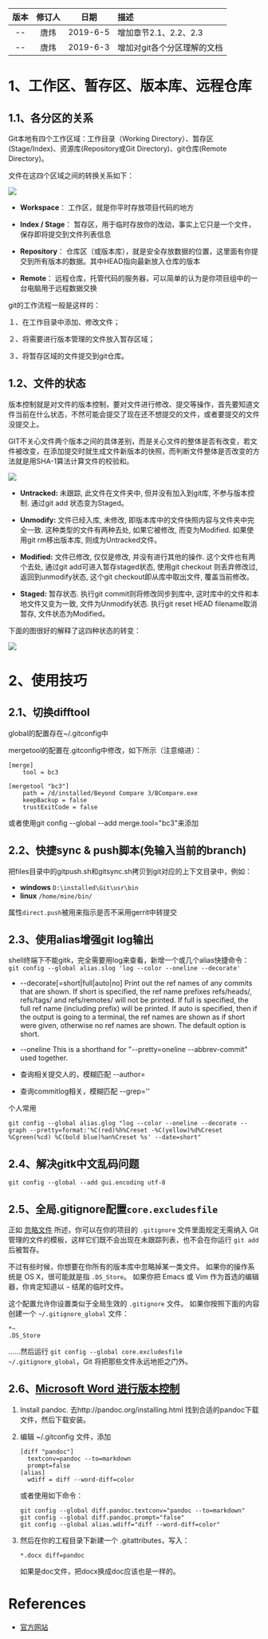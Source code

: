 | 版本 | 修订人 |   日期   | 描述                        |
| :--: | :----: | :------: | :-------------------------- |
|  --  |  唐炜  | 2019-6-5 | 增加章节2.1、2.2、2.3       |
|  --  |  唐炜  | 2019-6-3 | 增加对git各个分区理解的文档 |



# 1、工作区、暂存区、版本库、远程仓库

## 1.1、各分区的关系

Git本地有四个工作区域：工作目录（Working Directory）、暂存区(Stage/Index)、资源库(Repository或Git Directory)、git仓库(Remote Directory)。

文件在这四个区域之间的转换关系如下：

![](files\git_areas.png)

- **Workspace**： 工作区，就是你平时存放项目代码的地方

- **Index / Stage**： 暂存区，用于临时存放你的改动，事实上它只是一个文件，保存即将提交到文件列表信息

- **Repository**： 仓库区（或版本库），就是安全存放数据的位置，这里面有你提交到所有版本的数据。其中HEAD指向最新放入仓库的版本

- **Remote**： 远程仓库，托管代码的服务器，可以简单的认为是你项目组中的一台电脑用于远程数据交换



git的工作流程一般是这样的：

１、在工作目录中添加、修改文件；

２、将需要进行版本管理的文件放入暂存区域；

３、将暂存区域的文件提交到git仓库。



## 1.2、文件的状态

版本控制就是对文件的版本控制，要对文件进行修改、提交等操作，首先要知道文件当前在什么状态，不然可能会提交了现在还不想提交的文件，或者要提交的文件没提交上。

GIT不关心文件两个版本之间的具体差别，而是关心文件的整体是否有改变，若文件被改变，在添加提交时就生成文件新版本的快照，而判断文件整体是否改变的方法就是用SHA-1算法计算文件的校验和。

![](files\git_file_states.png)

- **Untracked:**   未跟踪, 此文件在文件夹中, 但并没有加入到git库, 不参与版本控制. 通过git add 状态变为Staged。

- **Unmodify:**   文件已经入库, 未修改, 即版本库中的文件快照内容与文件夹中完全一致. 这种类型的文件有两种去处, 如果它被修改, 而变为Modified.
  如果使用git rm移出版本库, 则成为Untracked文件。

- **Modified:** 文件已修改, 仅仅是修改, 并没有进行其他的操作. 这个文件也有两个去处, 通过git add可进入暂存staged状态, 使用git checkout 则丢弃修改过, 返回到unmodify状态, 这个git checkout即从库中取出文件, 覆盖当前修改。

- **Staged:** 暂存状态. 执行git commit则将修改同步到库中, 这时库中的文件和本地文件又变为一致, 文件为Unmodify状态. 执行git reset HEAD filename取消暂存, 文件状态为Modified。

 下面的图很好的解释了这四种状态的转变：

![](files\git_file_state_transfer.png)



# 2、使用技巧

## 2.1、切换difftool

global的配置存在~/.gitconfig中 

mergetool的配置在.gitconfig中修改，如下所示（注意缩进）： 

```properties
[merge]
    tool = bc3

[mergetool "bc3"]
    path = /d/installed/Beyond Compare 3/BCompare.exe
    keepBackup = false
    trustExitCode = false
```

或者使用git config --global --add merge.tool="bc3"来添加



## 2.2、快捷sync & push脚本(免输入当前的branch)

把files目录中的gitpush.sh和gitsync.sh拷贝到git对应的上下文目录中，例如：

- **windows**
      `D:\installed\Git\usr\bin`
- **linux**
      `/home/mine/bin/`

属性`direct.push`被用来指示是否不采用gerrit中转提交



## 2.3、使用alias增强git log输出

shell终端下不能gitk，完全需要用log来查看，新增一个或几个alias快捷命令：
`git config --global alias.slog 'log --color --oneline --decorate'`

- --decorate[=short|full|auto|no]
  Print out the ref names of any commits that are shown. If short is specified, the ref name prefixes refs/heads/, refs/tags/ and refs/remotes/ will not be printed. If full is specified, the full ref name (including prefix) will be printed. If auto is specified, then if the output is going to a terminal, the ref names are shown as if short were given, otherwise no ref names are shown. The default option is short.

- --oneline
  This is a shorthand for "--pretty=oneline --abbrev-commit" used together.

- 查询相关提交人的，模糊匹配
  --author=

- 查询commitlog相关，模糊匹配
  --grep=''

个人常用

`git config --global alias.glog "log --color --oneline --decorate --graph --pretty=format:'%C(red)%h%Creset -%C(yellow)%d%Creset %Cgreen(%cd) %C(bold blue)%an%Creset %s' --date=short"`





## 2.4、解决gitk中文乱码问题

```shell
git config --global --add gui.encoding utf-8
```



## 2.5、全局.gitignore配置`core.excludesfile`

正如 [忽略文件](https://git-scm.com/book/zh/v2/ch00/r_ignoring) 所述，你可以在你的项目的 `.gitignore` 文件里面规定无需纳入 Git 管理的文件的模板，这样它们既不会出现在未跟踪列表，也不会在你运行 `git add` 后被暂存。

不过有些时候，你想要在你所有的版本库中忽略掉某一类文件。 如果你的操作系统是 OS X，很可能就是指 `.DS_Store`。 如果你把 Emacs 或 Vim 作为首选的编辑器，你肯定知道以 `~` 结尾的临时文件。

这个配置允许你设置类似于全局生效的 `.gitignore` 文件。 如果你按照下面的内容创建一个 `~/.gitignore_global` 文件：

```
*~
.DS_Store
```

……然后运行 `git config --global core.excludesfile ~/.gitignore_global`，Git 将把那些文件永远地拒之门外。



## 2.6、[Microsoft Word 进行版本控制](https://www.cnblogs.com/yezuhui/p/6853271.html)

1. Install pandoc.   去http://pandoc.org/installing.html 找到合适的pandoc下载文件，然后下载安装。

2. 编辑 ~/.gitconfig 文件，添加

   ```properties
   [diff "pandoc"]
     textconv=pandoc --to=markdown
     prompt=false
   [alias]
     wdiff = diff --word-diff=color
   ```

   或者使用如下命令：

   ```shell
   git config --global diff.pandoc.textconv="pandoc --to=markdown"
   git config --global diff.pandoc.prompt="false"
   git config --global alias.wdiff="diff --word-diff=color"
   ```

3. 然后在你的工程目录下新建一个 .gitattributes，写入：

   ```properties
   *.docx diff=pandoc
   ```

   如果是doc文件，把docx换成doc应该也是一样的。









# References

- [官方网站](https://git-scm.com/)
